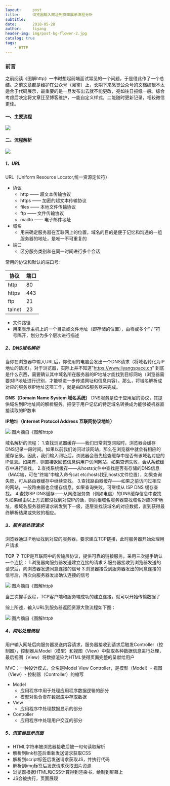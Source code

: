 ```yaml
---
layout:     post
title:      浏览器输入网址到页面展示流程分析
subtitle:   
date:       2018-05-28
author:     liyang
header-img: img/post-bg-flower-2.jpg
catalog: true
tags:
    - HTTP
---
```



### 前言
之前阅读《图解http》一书时想起前端面试常见的一个问题，于是借此作了一个总结。之前文章都是维护在公众号（阅鉴）上，长期下来感觉公众号的文档编辑不太适合于代码展示，最重要的是一旦发布出去就不能更改，宛如往日报纸一般。综合考虑后决定将文章迁至博客维护，一能自定义样式，二能随时更新记录，相较微信更佳。

#### 一、主要流程

![](http://dev.fenzhitech.com/res/f0c2589448d2c62a75ada2cf0025d2ac.png)

#### 二、流程解析

![](http://dev.fenzhitech.com/res/624c17aef5498d2d0764ca9f46557b40.png)

##### 1、URL

URL（Uniform Resource Locator,统一资源定位符）
* 协议
  * http  ——  超文本传输协议
  * https ——  加密的超文本传输协议
  * files ——  本地文件传输协议
  * ftp ——  文件传输协议
  * mailto —— 电子邮件地址
* 域名
  * 用来确定服务器在互联网上的位置，域名的目的是便于记忆和沟通的一组服务器的地址，是唯一不可重复的
* 端口
  * 区分服务类别和在同一时间进行多个会话

 常用的协议和默认的端口号:


 协议       | 端口
 --------  | -----------------
 http      | 80
 https     | 443     
 ftp       | 21
 talnet    | 23

 * 文件路径
  * 用来表示主机上的一个目录或文件地址（即存储的位置），由零或多个“ / ”符号隔开，划分为多个层次进行描述


##### 2、DNS域名解析

当你在浏览器中输入URL后，你使用的电脑会发出一个DNS请求（将域名转化为IP地址的请求）。对于浏览器，实际上并不知道"https://www.liyangspace.cn" 到底是什么东西，需要确认其中域名所在服务器的IP地址才能找到目标网站（浏览器需要对IP地址进行识别，才能够进一步传递网址和信息内容）。那么，将域名解析成对应的服务器IP地址这项工作，就是由DNS服务器来完成。

**DNS（Domain Name System 域名系统）**
DNS服务是位于应用层的协议，其提供域名到IP地址间的解析服务。把便于用户记忆的特定域名转换成为能够被机器直接读取的IP数串

**IP地址（Internet Protocol Address 互联网协议地址）**

![](http://dev.fenzhitech.com/res/ee06f1027ddf5364c2d65351dc46bdd7.png)
图片摘自《图解http》

域名解析的流程：
1.查找浏览器缓存——我们日常浏览网站时，浏览器会缓存DNS记录一段时间。如果以前我们访问过该网站，那么在浏览器中就会有相应的缓存记录。因此，我们输入网址后，浏览器会首先检查缓存中是否有该域名对应的IP信息。如果有，则直接返回该信息供用户访问网站，如果查询失败，会从系统缓存中进行查找。
2.查找系统缓存——从hosts文件中查找是否有存储的DNS信息（MAC端，可在“终端”中输入命令cat etc/hosts找到hosts文件位置），如果查询失败，可从路由器缓存中继续查找。
3.查找路由器缓存——如果之前访问过相应的网站，一般路由器也会缓存信息。如果查询失败，可继续从 ISP DNS 缓存查找。
4.查找ISP DNS缓存——从网络服务商（例如电信）的DNS缓存信息中查找
5.如果经由以上方式都没找到对应IP的话，则向根域名服务器查找域名对应的IP地址，根域名服务器把请求转发到下一级，逐层查找该域名的对应数据，直到获得最终解析结果或失败的相应。

##### 3、服务器处理请求

浏览器通过IP地址找到对应的服务器，要求建立TCP链接，此时服务器开始处理用户请求

**TCP ？**
TCP是互联网中的传输层协议，提供可靠的链接服务，采用三次握手确认一个连接：
1.浏览器向服务器发送建立连接的请求
2.服务器接收到浏览器发送的请求后，向浏览器发送同意连接的信号
3.浏览器接受到服务器发出的同意连接的信号后，再次向服务器发出确认连接的信号

![](http://dev.fenzhitech.com/res/fda8c04c0829485ebfe96adb0400f27a.png)
图片摘自《图解http》

当三次握手返程，TCP客户端和服务端成功的建立连接，就可以开始传输数据了

综上所述，输入URL到服务器返回资源大致流程如下图：

![](http://dev.fenzhitech.com/res/02a1a34e177d3cbb666e15a1fbc318f9.png)
图片摘自《图解http》


##### 4、网站处理流程
用户输入网址后向服务器发送内容请求，服务器接收到请求后触发Controller（控制器），控制器从Model（模型）和视图（View）中获取各种数据信息进行处理，最后视图（View）将数据渲染为HTML使得页面完整的呈献给用户

MVC：一种设计模式，全名是Model View Controller，是模型（Model）- 视图（View）- 控制器（Controller）的缩写
* Model
  * 应用程序中用于处理应用程序数据逻辑的部分
  * 模型对象负责在数据库中存取数据
* View
  * 应用程序中处理数据显示的部分
* Controller
  * 应用程序中处理用户交互的部分  


##### 5、浏览器显示页面

* HTML字符串被浏览器接收后被一句句读取解析
* 解析到link标签后重新发送请求获取CSS
* 解析到script标签后发送请求获取JS，并执行代码
* 解析到img标签后发送请求获取图片资源
* 浏览器根据HTML和CSS计算得到渲染书，绘制到屏幕上
* JS会被执行，页面展现
